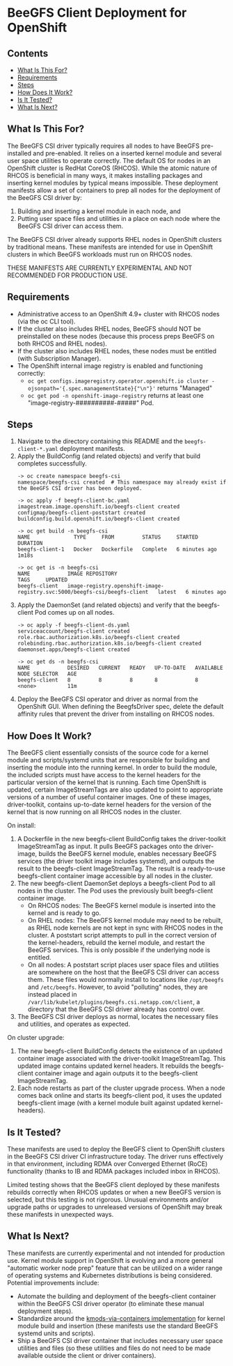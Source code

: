 # BeeGFS Client Deployment for OpenShift

<a name="contents"></a>
## Contents

* [What Is This For?](#what-is-this-for)
* [Requirements](#requirements)
* [Steps](#steps)
* [How Does It Work?](#how-does-it-work)
* [Is It Tested?](#is-it-tested)
* [What Is Next?](#what-is-next)

<a name="what-is-this-for"></a>
## What Is This For?

The BeeGFS CSI driver typically requires all nodes to have BeeGFS pre-installed and pre-enabled. It relies on a inserted
kernel module and several user space utilities to operate correctly. The default OS for nodes in an OpenShift cluster is
RedHat CoreOS (RHCOS). While the atomic nature of RHCOS is beneficial in many ways, it makes installing packages and
inserting kernel modules by typical means impossible. These deployment manifests allow a set of containers to prep all
nodes for the deployment of the BeeGFS CSI driver by:

1. Building and inserting a kernel module in each node, and
2. Putting user space files and utilities in a place on each node where the BeeGFS CSI driver can access them.

The BeeGFS CSI driver already supports RHEL nodes in OpenShift clusters by traditional means. These manifests are
intended for use  in OpenShift clusters in which BeeGFS workloads must run on RHCOS nodes.

THESE MANIFESTS ARE CURRENTLY EXPERIMENTAL AND NOT RECOMMENDED FOR PRODUCTION USE.

<a name="requirements"></a>
## Requirements

* Administrative access to an OpenShift 4.9+ cluster with RHCOS nodes (via the oc CLI tool).
* If the cluster also includes RHEL nodes, BeeGFS should NOT be preinstalled on these nodes (because this process preps
  BeeGFS on both RHCOS and RHEL nodes).
* If the cluster also includes RHEL nodes, these nodes must be entitled (with Subscription Manager).
* The OpenShift internal image registry is enabled and functioning correctly: 
    *  `oc get configs.imageregistry.operator.openshift.io cluster -ojsonpath='{.spec.managementState}{"\n"}'` returns
       "Managed"
    *  `oc get pod -n openshift-image-registry` returns at least one "image-registry-##########-#####" Pod.

<a name="steps"></a>
## Steps

1.  Navigate to the directory containing this README and the `beegfs-client-*.yaml` deployment manifests.
1.  Apply the BuildConfig (and related objects) and verify that build completes successfully.
    ```
    -> oc create namespace beegfs-csi 
    namespace/beegfs-csi created  # This namespace may already exist if the BeeGFS CSI driver has been deployed.

    -> oc apply -f beegfs-client-bc.yaml
    imagestream.image.openshift.io/beegfs-client created
    configmap/beegfs-client-poststart created
    buildconfig.build.openshift.io/beegfs-client created

    -> oc get build -n beegfs-csi
    NAME              TYPE     FROM         STATUS     STARTED         DURATION
    beegfs-client-1   Docker   Dockerfile   Complete   6 minutes ago   1m18s

    -> oc get is -n beegfs-csi
    NAME            IMAGE REPOSITORY                                                            TAGS     UPDATED
    beegfs-client   image-registry.openshift-image-registry.svc:5000/beegfs-csi/beegfs-client   latest   6 minutes ago
    ```
1.  Apply the DaemonSet (and related objects) and verify that the beegfs-client Pod comes up on all nodes.
    ```
    -> oc apply -f beegfs-client-ds.yaml 
    serviceaccount/beegfs-client created
    role.rbac.authorization.k8s.io/beegfs-client created
    rolebinding.rbac.authorization.k8s.io/beegfs-client created
    daemonset.apps/beegfs-client created

    -> oc get ds -n beegfs-csi
    NAME            DESIRED   CURRENT   READY   UP-TO-DATE   AVAILABLE   NODE SELECTOR   AGE
    beegfs-client   8         8         8       8            8           <none>          11m
    ```
1. Deploy the BeeGFS CSI operator and driver as normal from the OpenShift GUI. When defining the BeegfsDriver spec, 
   delete the default affinity rules that prevent the driver from installing on RHCOS nodes.

<a name="how-does-it-work"></a>
## How Does It Work?

The BeeGFS client essentially consists of the source code for a kernel module and scripts/systemd units that are
responsible for building and inserting the module into the running kernel. In order to build the module, the included
scripts must have access to the kernel headers for the particular version of the kernel that is running. Each time
OpenShift is updated, certain ImageStreamTags are also updated to point to appropriate versions of a number of useful
container images. One of these images, driver-toolkit, contains up-to-date kernel headers for the version of the kernel
that is now running on all RHCOS nodes in the cluster.

On install:

1. A Dockerfile in the new beegfs-client BuildConfig takes the driver-toolkit ImageStreamTag as input. It pulls BeeGFS
   packages onto the driver-image, builds the BeeGFS kernel module, enables necessary BeeGFS services (the driver
   toolkit image includes systemd), and outputs the result to the beegfs-client ImageStreamTag. The result is a
   ready-to-use beegfs-client container image accessible by all nodes in the cluster.
1. The new beegfs-client DaemonSet deploys a beegfs-client Pod to all nodes in the cluster. The Pod uses the previously
   built beegfs-client container image.
    * On RHCOS nodes: The BeeGFS kernel module is inserted into the kernel and is ready to go.
    * On RHEL nodes: The BeeGFS kernel module may need to be rebuilt, as RHEL node kernels are not kept in sync with
      RHCOS nodes in the cluster. A poststart script attempts to pull in the correct version of the kernel-headers,
      rebuild the kernel module, and restart the BeeGFS services. This is only possible if the underlying node is
      entitled.
    * On all nodes: A poststart script places user space files and utilities are somewhere on the host that the BeeGFS
      CSI driver can access them. These files would normally install to locations like `/opt/beegfs` and `/etc/beegfs`.
      However, to avoid "polluting" nodes, they are instead placed in
      `/var/lib/kubelet/plugins/beegfs.csi.netapp.com/client`, a directory that the BeeGFS CSI driver already has
      control over.
1. The BeeGFS CSI driver deploys as normal, locates the necessary files and utilities, and operates as expected.

On cluster upgrade:

1. The new beegfs-client BuildConfig detects the existence of an updated container image associated with the
   driver-toolkit ImageStreamTag. This updated image contains updated kernel headers. It rebuilds the beegfs-client
   container image and again outputs it to the beegfs-client ImageStreamTag.
1. Each node restarts as part of the cluster upgrade process. When a node comes back online and starts its beegfs-client
   pod, it uses the updated beegfs-client image (with a kernel module built against updated kernel-headers).

<a name="is-it-tested"></a>
## Is It Tested?

These manifests are used to deploy the BeeGFS client to OpenShift clusters in the BeeGFS CSI driver CI infrastructure
today. The driver runs effectively in that environment, including RDMA over Converged Ethernet (RoCE) functionality
(thanks to IB and RDMA packages included inbox in RHCOS).

Limited testing shows that the BeeGFS client deployed by these manifests rebuilds correctly when RHCOS updates or when
a new BeeGFS version is selected, but this testing is not rigorous. Unusual environments and/or upgrade paths or
upgrades to unreleased versions of OpenShift may break these manifests in unexpected ways.

<a name="what-is-next"></a>
## What Is Next?

These manifests are currently experimental and not intended for production use. Kernel module support in OpenShift is
evolving and a more general "automatic worker node prep" feature that can be utilized on a wider range of operating
systems and Kubernetes distributions is being considered. Potential improvements include:

* Automate the building and deployment of the beegfs-client container within the BeeGFS CSI driver operator (to 
  eliminate these manual deployment steps).
* Standardize around the [kmods-via-containers
  implementation](https://access.redhat.com/documentation/si-lk/openshift_container_platform/4.9/html/specialized_hardware_and_driver_enablement/driver-toolkit#create-simple-kmod-image_driver-toolkit)
  for kernel module build and insertion (these manifests use the standard BeeGFS systemd units and scripts).
* Ship a BeeGFS CSI driver container that includes necessary user space utilities and files (so these utilities and files
  do not need to be made available outside the client or driver containers).

